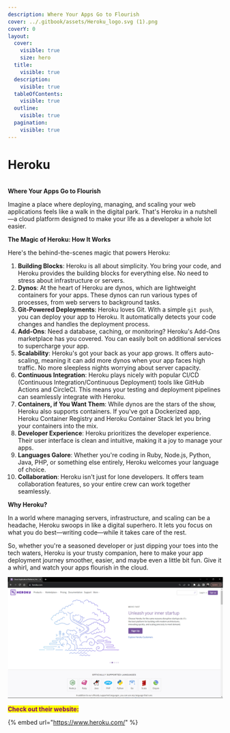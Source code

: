 ```yaml
---
description: Where Your Apps Go to Flourish
cover: ../.gitbook/assets/Heroku_logo.svg (1).png
coverY: 0
layout:
  cover:
    visible: true
    size: hero
  title:
    visible: true
  description:
    visible: true
  tableOfContents:
    visible: true
  outline:
    visible: true
  pagination:
    visible: true
---
```


# Heroku

\
**Where Your Apps Go to Flourish**

Imagine a place where deploying, managing, and scaling your web applications feels like a walk in the digital park. That's Heroku in a nutshell—a cloud platform designed to make your life as a developer a whole lot easier.

**The Magic of Heroku: How It Works**

Here's the behind-the-scenes magic that powers Heroku:

1. **Building Blocks**: Heroku is all about simplicity. You bring your code, and Heroku provides the building blocks for everything else. No need to stress about infrastructure or servers.
2. **Dynos**: At the heart of Heroku are dynos, which are lightweight containers for your apps. These dynos can run various types of processes, from web servers to background tasks.
3. **Git-Powered Deployments**: Heroku loves Git. With a simple `git push`, you can deploy your app to Heroku. It automatically detects your code changes and handles the deployment process.
4. **Add-Ons**: Need a database, caching, or monitoring? Heroku's Add-Ons marketplace has you covered. You can easily bolt on additional services to supercharge your app.
5. **Scalability**: Heroku's got your back as your app grows. It offers auto-scaling, meaning it can add more dynos when your app faces high traffic. No more sleepless nights worrying about server capacity.
6. **Continuous Integration**: Heroku plays nicely with popular CI/CD (Continuous Integration/Continuous Deployment) tools like GitHub Actions and CircleCI. This means your testing and deployment pipelines can seamlessly integrate with Heroku.
7. **Containers, if You Want Them**: While dynos are the stars of the show, Heroku also supports containers. If you've got a Dockerized app, Heroku Container Registry and Heroku Container Stack let you bring your containers into the mix.
8. **Developer Experience**: Heroku prioritizes the developer experience. Their user interface is clean and intuitive, making it a joy to manage your apps.
9. **Languages Galore**: Whether you're coding in Ruby, Node.js, Python, Java, PHP, or something else entirely, Heroku welcomes your language of choice.
10. **Collaboration**: Heroku isn't just for lone developers. It offers team collaboration features, so your entire crew can work together seamlessly.

**Why Heroku?**

In a world where managing servers, infrastructure, and scaling can be a headache, Heroku swoops in like a digital superhero. It lets you focus on what you do best—writing code—while it takes care of the rest.

So, whether you're a seasoned developer or just dipping your toes into the tech waters, Heroku is your trusty companion, here to make your app deployment journey smoother, easier, and maybe even a little bit fun. Give it a whirl, and watch your apps flourish in the cloud.

![](<../.gitbook/assets/image (2) (1) (1).png>)

<mark style="color:purple;">**Check out their website:**</mark>

{% embed url="https://www.heroku.com/" %}
